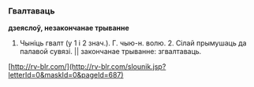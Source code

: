 ### Гвалтаваць
**дзеяслоў, незакончанае трыванне**

1. Чыніць гвалт (у 1 і 2 знач.). Г. чыю-н. волю. 2. Сілай прымушаць да палавой сувязі. || закончанае трыванне: згвалтаваць.

<a rel="author">[http://rv-blr.com/](http://rv-blr.com/slounik.jsp?letterId=0&maskId=0&pageId=687)</a>
